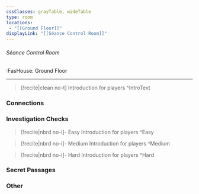 ```yaml
---
cssClasses: grayTable, wideTable
type: room
locations:
 - "[[Ground Floor]]"
displayLink: "[[Séance Control Room]]"
---
```

###### Séance Control Room
<span class="sub2">:FasHouse: Ground Floor</span>

---

> [!recite|clean no-t]
>	Introduction for players
>^IntroText
	
### Connections

### Investigation Checks

> [!recite|nbrd no-i]- Easy
>	Introduction for players
>^Easy

> [!recite|nbrd no-i]- Medium
>	Introduction for players
>^Medium

> [!recite|nbrd no-i]- Hard
>	Introduction for players
>^Hard

### Secret Passages

### Other


